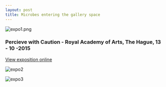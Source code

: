 ```yaml
---
layout: post
title: Microbes entering the gallery space 
---
```


![expo1.png](/expo/images/expo1.jpg)

### Percieve with Caution - Royal Academy of Arts, The Hague, 13 - 10 -2015

[View exposition online](http://www.perceivewithcaution.com/ )

![expo2](/expo/images/expo2.jpg)

![expo3](/expo/images/expo3.jpg)


